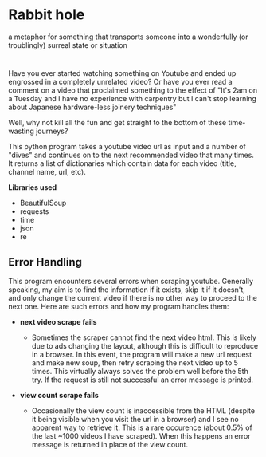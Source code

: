 # Rabbit hole
a metaphor for something that transports someone into a wonderfully (or troublingly) surreal state or situation
#
Have you ever started watching something on Youtube and ended up engrossed in a completely unrelated video? Or have you ever read a comment on a video that proclaimed something to the effect of "It's 2am on a Tuesday and I have no experience with carpentry but I can't stop learning about Japanese hardware-less joinery techniques"

Well, why not kill all the fun and get straight to the bottom of these time-wasting journeys?

This python program takes a youtube video url as input and a number of "dives" and continues on to the next recommended video that many times. It returns a list of dictionaries which contain data for each video (title, channel name, url, etc).

**Libraries used** 

 - BeautifulSoup
 - requests
 - time
 - json
 - re

## Error Handling
This program encounters several errors when scraping youtube. Generally speaking, my aim is to find the information if it exists, skip it if it doesn't, and only change the current video if there is no other way to proceed to the next one. Here are such errors and how my program handles them:

 - **next video scrape fails**
    - Sometimes the scraper cannot find the next video html. This is likely due to ads changing the layout, although this is difficult to reproduce in a browser. In this event, the program will make a new url request and make new soup, then retry scraping the next video up to 5 times. This virtually always solves the problem well before the 5th try. If the request is still not successful an error message is printed.

 - **view count scrape fails**
    - Occasionally the view count is inaccessible from the HTML (despite it being visible when you visit the url in a browser) and I see no apparent way to retrieve it. This is a rare occurence (about 0.5% of the last ~1000 videos I have scraped). When this happens an error message is returned in place of the view count.